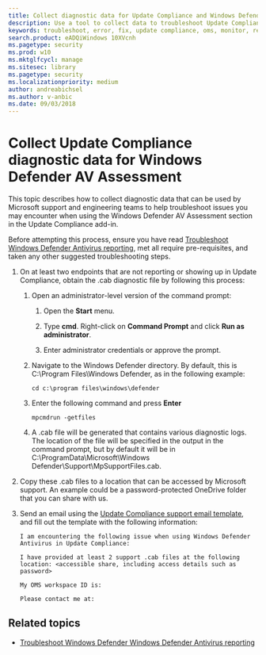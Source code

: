 ```yaml
---
title: Collect diagnostic data for Update Compliance and Windows Defender Windows Defender Antivirus
description: Use a tool to collect data to troubleshoot Update Compliance issues when using the Windows Defender Antivirus Assessment add in
keywords: troubleshoot, error, fix, update compliance, oms, monitor, report, windows defender av
search.product: eADQiWindows 10XVcnh
ms.pagetype: security
ms.prod: w10
ms.mktglfcycl: manage
ms.sitesec: library
ms.pagetype: security
ms.localizationpriority: medium
author: andreabichsel
ms.author: v-anbic
ms.date: 09/03/2018
---
```


# Collect Update Compliance diagnostic data for Windows Defender AV Assessment

This topic describes how to collect diagnostic data that can be used by Microsoft support and engineering teams to help troubleshoot issues you may encounter when using the Windows Defender AV Assessment section in the Update Compliance add-in.

Before attempting this process, ensure you have read [Troubleshoot Windows Defender Antivirus reporting](troubleshoot-reporting.md), met all require pre-requisites, and taken any other suggested troubleshooting steps.

1. On at least two endpoints that are not reporting or showing up in Update Compliance, obtain the .cab diagnostic file by following this process:

    1. Open an administrator-level version of the command prompt:
        
        1. Open the **Start** menu.
        
        2. Type **cmd**. Right-click on **Command Prompt** and click **Run as administrator**.
        
        3. Enter administrator credentials or approve the prompt.
        
    2. Navigate to the Windows Defender directory. By default, this is C:\Program Files\Windows Defender, as in the following example:
        
        ```Dos
        cd c:\program files\windows\defender
        ```
    
    3. Enter the following command and press **Enter**
        
        ```Dos
        mpcmdrun -getfiles
        ```
    
    4. A .cab file will be generated that contains various diagnostic logs. The location of the file will be specified in the output in the command prompt, but by default it will be in C:\ProgramData\Microsoft\Windows Defender\Support\MpSupportFiles.cab.

2. Copy these .cab files to a location that can be accessed by Microsoft support. An example could be a password-protected OneDrive folder that you can share with us.

3. Send an email using the <a href="mailto:ucsupport@microsoft.com?subject=WDAV assessment issue&body=I%20am%20encountering%20the%20following%20issue%20when%20using%20Windows%20Defender%20AV%20in%20Update%20Compliance%3a%20%0d%0aI%20have%20provided%20at%20least%202%20support%20.cab%20files%20at%20the%20following%20location%3a%20%3Caccessible%20share%2c%20including%20access%20details%20such%20as%20password%3E%0d%0aMy%20OMS%20workspace%20ID%20is%3a%20%0d%0aPlease%20contact%20me%20at%3a">Update Compliance support email template</a>, and fill out the template with the following information:
  
    ```
    I am encountering the following issue when using Windows Defender Antivirus in Update Compliance:
    
    I have provided at least 2 support .cab files at the following location: <accessible share, including access details such as password>

    My OMS workspace ID is:

    Please contact me at:
    ```

## Related topics

- [Troubleshoot Windows Defender Windows Defender Antivirus reporting](troubleshoot-reporting.md)

